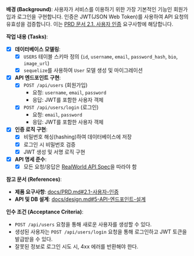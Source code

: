 **배경 (Background)**:
사용자가 서비스를 이용하기 위한 가장 기본적인 기능인 회원가입과 로그인을 구현합니다. 인증은 JWT(JSON Web Token)를 사용하여 API 요청의 유효성을 검증합니다. 이는 [PRD 문서 2.1. 사용자 인증](https://github.com/MatSalt/vibecoding_study/blob/main/docs/PRD.md#21-%EC%82%AC%EC%9A%A9%EC%9E%90-%EC%9D%B8%증-authentication) 요구사항에 해당합니다.

**작업 내용 (Tasks)**:
- [x] **데이터베이스 모델링**:
    - [x] `USERS` 테이블 스키마 정의 (`id`, `username`, `email`, `password_hash`, `bio`, `image_url`)
    - [x] `sequelize`를 사용하여 `User` 모델 생성 및 마이그레이션
- [x] **API 엔드포인트 구현**:
    - [x] `POST /api/users` (회원가입)
        - 요청: `username`, `email`, `password`
        - 응답: JWT를 포함한 사용자 객체
    - [x] `POST /api/users/login` (로그인)
        - 요청: `email`, `password`
        - 응답: JWT를 포함한 사용자 객체
- [x] **인증 로직 구현**:
    - [x] 비밀번호 해싱(hashing)하여 데이터베이스에 저장
    - [x] 로그인 시 비밀번호 검증
    - [x] JWT 생성 및 서명 로직 구현
- [x] **API 명세 준수**:
    - [x] 모든 요청/응답은 [RealWorld API Spec](https://www.realworld.how/docs/specs/backend-specs/endpoints#authentication)을 따라야 함

**참고 문서 (References)**:
-   **제품 요구사항**: [docs/PRD.md#2.1-사용자-인증](https://github.com/MatSalt/vibecoding_study/blob/main/docs/PRD.md#21-%EC%82%AC%EC%9A%A9%EC%9E%90-%EC%9D%B8%증-authentication)
-   **API 및 DB 설계**: [docs/design.md#5-API-엔드포인트-설계](https://github.com/MatSalt/vibecoding_study/blob/main/docs/design.md#5-api-%EC%97%94%EB%93%9C%ED%8F%AC%EC%9D%B8%ED%8A%B8-%EC%84%A4%EA%B3%84)

**인수 조건 (Acceptance Criteria)**:
- `POST /api/users` 요청을 통해 새로운 사용자를 생성할 수 있다.
- 생성된 사용자는 `POST /api/users/login` 요청을 통해 로그인하고 JWT 토큰을 발급받을 수 있다.
- 잘못된 정보로 로그인 시도 시, 4xx 에러를 반환해야 한다.
